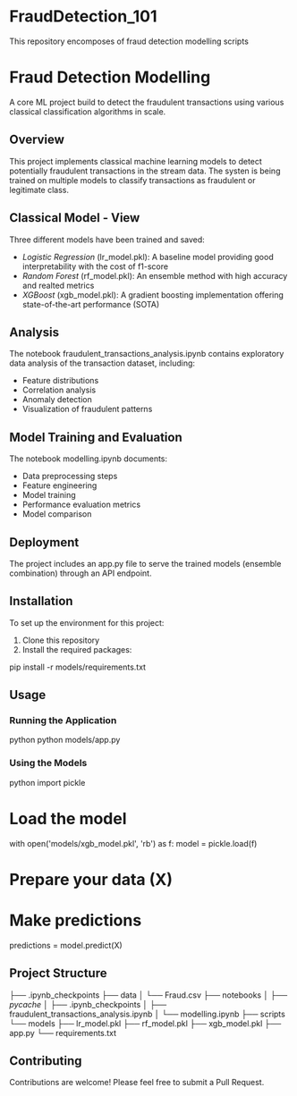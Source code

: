 # FraudDetection_101
This repository encomposes of fraud detection modelling scripts

# Fraud Detection Modelling

A core ML project build to detect the fraudulent transactions using various classical classification algorithms in scale.

## Overview

This project implements classical machine learning models to detect potentially fraudulent transactions in the stream data. The systen is being trained on multiple models to classify transactions as fraudulent or legitimate class.

## Classical Model - View

Three different models have been trained and saved:
- *Logistic Regression* (lr_model.pkl): A baseline model providing good interpretability with the cost of f1-score
- *Random Forest* (rf_model.pkl): An ensemble method with high accuracy and realted metrics
- *XGBoost* (xgb_model.pkl): A gradient boosting implementation offering state-of-the-art performance (SOTA)

## Analysis

The notebook fraudulent_transactions_analysis.ipynb contains exploratory data analysis of the transaction dataset, including:
- Feature distributions
- Correlation analysis
- Anomaly detection
- Visualization of fraudulent patterns

## Model Training and Evaluation

The notebook modelling.ipynb documents:
- Data preprocessing steps
- Feature engineering
- Model training
- Performance evaluation metrics
- Model comparison

## Deployment

The project includes an app.py file to serve the trained models (ensemble combination) through an API endpoint.

## Installation

To set up the environment for this project:

1. Clone this repository
2. Install the required packages:

pip install -r models/requirements.txt


## Usage

### Running the Application

python
python models/app.py


### Using the Models

python
import pickle

# Load the model
with open('models/xgb_model.pkl', 'rb') as f:
    model = pickle.load(f)
    
# Prepare your data (X)
# Make predictions
predictions = model.predict(X)

## Project Structure

├── .ipynb_checkpoints
├── data
│   └── Fraud.csv
├── notebooks
│   ├── _pycache_
│   ├── .ipynb_checkpoints
│   ├── fraudulent_transactions_analysis.ipynb
│   └── modelling.ipynb
├── scripts
└── models
    ├── lr_model.pkl
    ├── rf_model.pkl
    ├── xgb_model.pkl
    ├── app.py
    └── requirements.txt


## Contributing

Contributions are welcome! Please feel free to submit a Pull Request.
